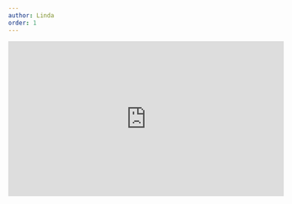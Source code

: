 ```yaml
---
author: Linda
order: 1
---
```

<iframe width="560" height="315" src="https://www.youtube.com/embed/nel9LVijSqs" title="YouTube video player" frameborder="0" allow="accelerometer; autoplay; clipboard-write; encrypted-media; gyroscope; picture-in-picture" allowfullscreen></iframe>
